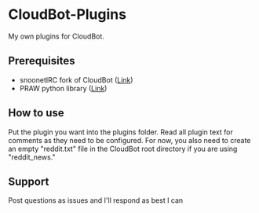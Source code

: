 # CloudBot-Plugins
My own plugins for CloudBot.

## Prerequisites
* snoonetIRC fork of CloudBot ([Link](https://github.com/snoonetIRC/CloudBot))
* PRAW python library ([Link](https://praw.readthedocs.io))

## How to use
Put the plugin you want into the plugins folder. Read all plugin text for comments as they need to be configured. For now, you also need to create an empty "reddit.txt" file in the CloudBot root directory if you are using "reddit_news."

## Support
Post questions as issues and I'll respond as best I can
